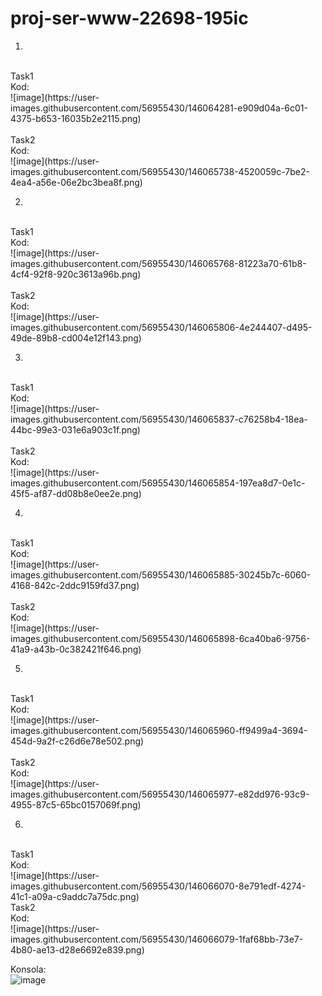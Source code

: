 # proj-ser-www-22698-195ic
1.
<br>
Task1
<br>
Kod:
<br>
![image](https://user-images.githubusercontent.com/56955430/146064281-e909d04a-6c01-4375-b653-16035b2e2115.png)
<br>

<br>
Task2
<br>
Kod:
</br>
![image](https://user-images.githubusercontent.com/56955430/146065738-4520059c-7be2-4ea4-a56e-06e2bc3bea8f.png)
</br>

2.
<br>
Task1
<br>
Kod:
<br>
![image](https://user-images.githubusercontent.com/56955430/146065768-81223a70-61b8-4cf4-92f8-920c3613a96b.png)
<br>

<br>
Task2
<br>
Kod:
<br>
![image](https://user-images.githubusercontent.com/56955430/146065806-4e244407-d495-49de-89b8-cd004e12f143.png)
<br>

3.
<br>
Task1
<br>
Kod:
<br>
![image](https://user-images.githubusercontent.com/56955430/146065837-c76258b4-18ea-44bc-99e3-031e6a903c1f.png)
<br>

<br>
Task2
<br>
Kod:
<br>
![image](https://user-images.githubusercontent.com/56955430/146065854-197ea8d7-0e1c-45f5-af87-dd08b8e0ee2e.png)
<br>

4.
<br>
Task1
<br>
Kod:
<br>
![image](https://user-images.githubusercontent.com/56955430/146065885-30245b7c-6060-4168-842c-2ddc9159fd37.png)
<br>

<br>
Task2
<br>
Kod:
<br>
![image](https://user-images.githubusercontent.com/56955430/146065898-6ca40ba6-9756-41a9-a43b-0c382421f646.png)
<br>

5.
<br>
Task1
<br>
Kod:
<br>
![image](https://user-images.githubusercontent.com/56955430/146065960-ff9499a4-3694-454d-9a2f-c26d6e78e502.png)
<br>

<br>
Task2
<br>
Kod:
<br>
![image](https://user-images.githubusercontent.com/56955430/146065977-e82dd976-93c9-4955-87c5-65bc0157069f.png)
<br>

6.
<br>
Task1
<br>
Kod:
<br>
![image](https://user-images.githubusercontent.com/56955430/146066070-8e791edf-4274-41c1-a09a-c9addc7a75dc.png)

<br>
Task2
<br>
Kod:
<br>
![image](https://user-images.githubusercontent.com/56955430/146066079-1faf68bb-73e7-4b80-ae13-d28e6692e839.png)
<br>

Konsola:
<br>
![image](https://user-images.githubusercontent.com/56955430/146066143-11d38e6e-bffb-4218-9311-c6a468881d0a.png)
<br>
